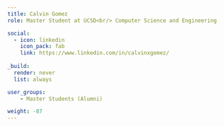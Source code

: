 ```yaml
---
title: Calvin Gomez
role: Master Student at UCSD<br/> Computer Science and Engineering

social:
  - icon: linkedin
    icon_pack: fab
    link: https://www.linkedin.com/in/calvinxgomez/
    
_build:
  render: never
  list: always

user_groups:
    - Master Students (Alumni)

weight: -87
---
```


